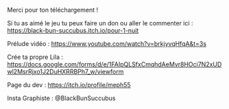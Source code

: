 Merci pour ton téléchargement !

Si tu as aimé le jeu tu peux faire un don ou aller le commenter ici : https://black-bun-succubus.itch.io/pour-1-nuit

Prélude vidéo : https://www.youtube.com/watch?v=brkjyvqHfqA&t=3s

Crée ta propre Lila : https://docs.google.com/forms/d/e/1FAIpQLSfxCmqhdAeMvr8HOci7N2xUDwl2MsrRjxo1J2DuHXRRBPh7_w/viewform

Page du dev : https://itch.io/profile/meph55

Insta Graphiste : @BlackBunSuccubus
